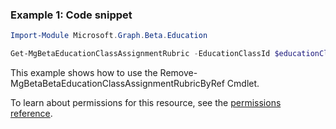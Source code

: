 ### Example 1: Code snippet

```powershellImport-Module Microsoft.Graph.Beta.Education

Get-MgBetaEducationClassAssignmentRubric -EducationClassId $educationClassId -EducationAssignmentId $educationAssignmentId
```
This example shows how to use the Remove-MgBetaBetaEducationClassAssignmentRubricByRef Cmdlet.
To learn about permissions for this resource, see the [permissions reference](/graph/permissions-reference).

